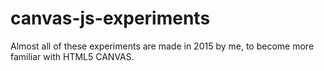 # canvas-js-experiments

Almost all of these experiments are made in 2015 by me, to become more familiar with HTML5 CANVAS.
